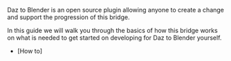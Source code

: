 Daz to Blender is an open source plugin allowing anyone to create a change and support the progression of this bridge.

In this guide we will walk you through the basics of how this bridge works on what is needed to get started on developing for Daz to Blender yourself.

- [How to]
